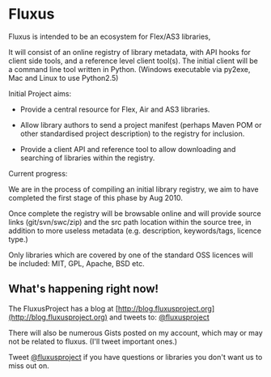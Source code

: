 # Fluxus

Fluxus is intended to be an ecosystem for Flex/AS3 libraries, 

It will consist of an online registry of library metadata, with API hooks for client side tools, and a reference level client tool(s). The initial client will be a command line tool written in Python. (Windows executable via py2exe, Mac and Linux to use Python2.5)

Initial Project aims:

* Provide a central resource for Flex, Air and AS3 libraries.

* Allow library authors to send a project manifest (perhaps Maven POM or other standardised project description) to the registry for inclusion.

* Provide a client API and reference tool to allow downloading and searching of libraries within the registry. 

Current progress:

We are in the process of compiling an initial library registry, we aim to have completed the first stage of this phase by Aug 2010.

Once complete the registry will be browsable online and will provide source links (git/svn/swc/zip) and the src path location within the source tree, in addition to more useless metadata (e.g. description, keywords/tags, licence type.)

Only libraries which are covered by one of the standard OSS licences will be included: MIT, GPL, Apache, BSD etc.

## What's happening right now!

The FluxusProject has a blog at [http://blog.fluxusproject.org](http://blog.fluxusproject.org) and tweets to: [@fluxusproject](http://twitter.com/fluxusproject)

There will also be numerous Gists posted on my account, which may or may not be related to fluxus. (I'll tweet important ones.)

Tweet [@fluxusproject](http://twitter.com/fluxusproject) if you have questions or libraries you don't want us to miss out on.
